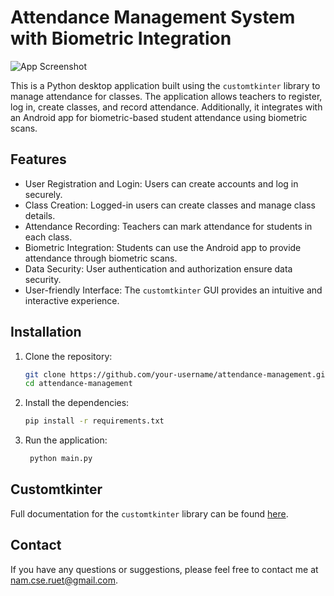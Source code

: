 # Attendance Management System with Biometric Integration

![App Screenshot](screenshot.png)

This is a Python desktop application built using the `customtkinter` 
library to manage attendance for classes. The application allows teachers
to register, log in, create classes, and record attendance. Additionally,
it integrates with an Android app for biometric-based student attendance
using biometric scans.

## Features

- User Registration and Login: Users can create accounts and log in securely.
- Class Creation: Logged-in users can create classes and manage class details.
- Attendance Recording: Teachers can mark attendance for students in each class.
- Biometric Integration: Students can use the Android app to provide attendance through biometric scans.
- Data Security: User authentication and authorization ensure data security.
- User-friendly Interface: The `customtkinter` GUI provides an intuitive and interactive experience.

## Installation

1. Clone the repository:

   ```bash
   git clone https://github.com/your-username/attendance-management.git
   cd attendance-management

2. Install the dependencies:

   ```bash
   pip install -r requirements.txt
   ```
   
3. Run the application:

   ```bash
    python main.py
    ```
## Customtkinter
Full documentation for the `customtkinter` library can be found [here](https://customtkinter.tomschimansky.com/documentation/).

## Contact

If you have any questions or suggestions, please feel free to contact me at [nam.cse.ruet@gmail.com](mailto:nam.cse.ruet@gmail.com).